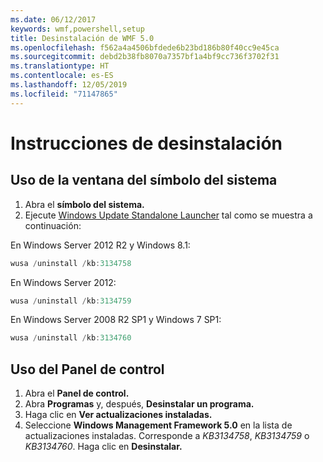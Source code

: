 ```yaml
---
ms.date: 06/12/2017
keywords: wmf,powershell,setup
title: Desinstalación de WMF 5.0
ms.openlocfilehash: f562a4a4506bfdede6b23bd186b80f40cc9e45ca
ms.sourcegitcommit: debd2b38fb8070a7357bf1a4bf9cc736f3702f31
ms.translationtype: HT
ms.contentlocale: es-ES
ms.lasthandoff: 12/05/2019
ms.locfileid: "71147865"
---
```

# <a name="uninstallation-instructions"></a>Instrucciones de desinstalación

## <a name="using-command-prompt"></a>Uso de la ventana del símbolo del sistema

1. Abra el **símbolo del sistema.**
2. Ejecute [Windows Update Standalone Launcher](https://support.microsoft.com/en-us/kb/934307) tal como se muestra a continuación:

En Windows Server 2012 R2 y Windows 8.1:

```powershell
wusa /uninstall /kb:3134758
```

En Windows Server 2012:

```powershell
wusa /uninstall /kb:3134759
```

En Windows Server 2008 R2 SP1 y Windows 7 SP1:

```powershell
wusa /uninstall /kb:3134760
```

## <a name="using-control-panel"></a>Uso del Panel de control

1. Abra el **Panel de control.**
2. Abra **Programas** y, después, **Desinstalar un programa.**
3. Haga clic en **Ver actualizaciones instaladas.**
4. Seleccione **Windows Management Framework 5.0** en la lista de actualizaciones instaladas. Corresponde a *KB3134758*, *KB3134759* o *KB3134760*. Haga clic en **Desinstalar.**
